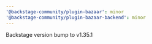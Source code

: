 ```yaml
---
'@backstage-community/plugin-bazaar': minor
'@backstage-community/plugin-bazaar-backend': minor
---
```


Backstage version bump to v1.35.1

